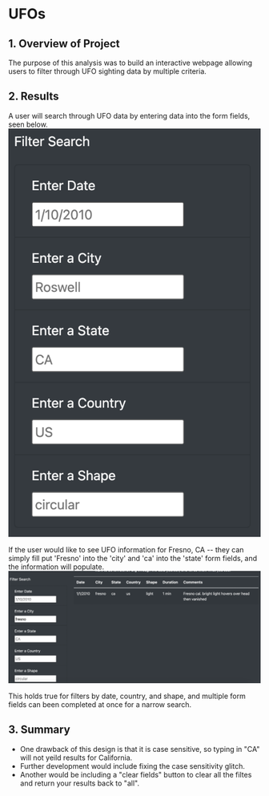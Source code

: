 # UFOs

## 1. Overview of Project
The purpose of this analysis was to build an interactive webpage allowing users to filter through UFO sighting data by multiple criteria. 

## 2. Results
A user will search through UFO data by entering data into the form fields, seen below. 
<img src="https://github.com/christinabay/UFOs/blob/a926525a91f9f8025e42d5a5a7e868919de69df0/images/form-field-ss.png">

If the user would like to see UFO information for Fresno, CA -- they can simply fill put 'Fresno' into the 'city' and 'ca' into the 'state' form fields, and the information will populate.
<img src="https://github.com/christinabay/UFOs/blob/a926525a91f9f8025e42d5a5a7e868919de69df0/images/fresno-ss.png"> 

This holds true for filters by date, country, and shape, and multiple form fields can been completed at once for a narrow search. 

## 3. Summary
- One drawback of this design is that it is case sensitive, so typing in "CA" will not yeild results for California.
- Further development would include fixing the case sensitivity glitch.
- Another would be including a "clear fields" button to clear all the filtes and return your results back to "all". 